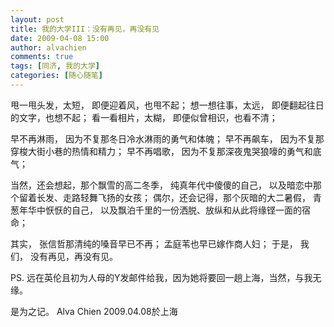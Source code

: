 ```yaml
---
layout: post
title: 我的大学III：没有再见，再没有见
date: 2009-04-08 15:00
author: alvachien
comments: true
tags: [同济, 我的大学]
categories: [随心随笔]
---
```

甩一甩头发，太短，
即便迎着风，也甩不起；
想一想往事，太远，
即便翻起往日的文字，也想不起；
看一看相片，太糊，
即便似曾相识，也看不清；
 
早不再淋雨，
因为不复那冬日冷水淋雨的勇气和体魄；
早不再飙车，
因为不复那穿梭大街小巷的热情和精力；
早不再唱歌，
因为不复那深夜鬼哭狼嚎的勇气和底气；
 
当然，还会想起，那个飘雪的高二冬季，
纯真年代中傻傻的自己，
以及暗恋中那个留着长发、走路轻舞飞扬的女孩；
偶尔，还会记得，那个灰暗的大二暑假，
青葱年华中恹恹的自己，
以及飘泊千里的一份洒脱、放纵和从此将缘铿一面的宿命；
 
其实，
张信哲那清纯的嗓音早已不再；
孟庭苇也早已嫁作商人妇；
于是，
我们，
没有再见，再没有见。
 
PS. 远在英伦且初为人母的Y发邮件给我，因为她将要回一趟上海，当然，与我无缘。
 
是为之记。
Alva Chien
2009.04.08於上海

